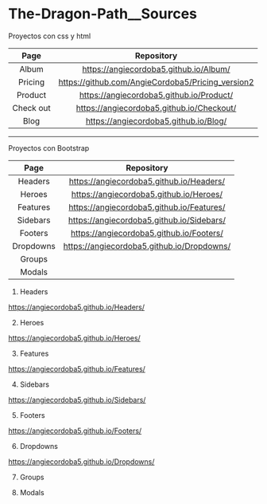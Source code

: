 # The-Dragon-Path__Sources

Proyectos con css y html

| Page | Repository |
| :--: | :--------: |
| Album | https://angiecordoba5.github.io/Album/ |
| Pricing | https://github.com/AngieCordoba5/Pricing_version2 |
| Product | https://angiecordoba5.github.io/Product/ |
| Check out | https://angiecordoba5.github.io/Checkout/ |
| Blog | https://angiecordoba5.github.io/Blog/ |


------------------------------------------------------

Proyectos con Bootstrap

| Page | Repository |
| :--: | :--------: |
| Headers | https://angiecordoba5.github.io/Headers/ |
| Heroes | https://angiecordoba5.github.io/Heroes/ |
| Features | https://angiecordoba5.github.io/Features/ |
| Sidebars | https://angiecordoba5.github.io/Sidebars/|
| Footers | https://angiecordoba5.github.io/Footers/ |
| Dropdowns | https://angiecordoba5.github.io/Dropdowns/ |
| Groups |  |
| Modals | |

1. Headers

https://angiecordoba5.github.io/Headers/

2. Heroes

https://angiecordoba5.github.io/Heroes/

3. Features

https://angiecordoba5.github.io/Features/

4. Sidebars

https://angiecordoba5.github.io/Sidebars/

5. Footers

https://angiecordoba5.github.io/Footers/

6. Dropdowns

https://angiecordoba5.github.io/Dropdowns/

7. Groups


8. Modals


